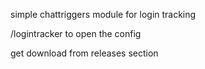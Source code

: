 simple chattriggers module for login tracking

/logintracker to open the config

get download from releases section
